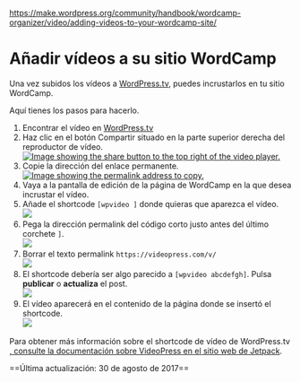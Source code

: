 https://make.wordpress.org/community/handbook/wordcamp-organizer/video/adding-videos-to-your-wordcamp-site/

# Añadir vídeos a su sitio WordCamp

Una vez subidos los vídeos a [WordPress.tv](https://wordpress.tv/), puedes incrustarlos en tu sitio WordCamp.

Aquí tienes los pasos para hacerlo.

1. Encontrar el vídeo en [WordPress.tv](https://wordpress.tv/)
2. Haz clic en el botón Compartir situado en la parte superior derecha del reproductor de vídeo.  
    [![Image showing the share button to the top right of the video player.](https://make.wordpress.org/community/files/2017/08/Screenshot-2017-08-30-12.06.21-300x161.png)](https://make.wordpress.org/community/handbook/wordcamp-organizer/video/adding-videos-to-your-wordcamp-site/screenshot-2017-08-30-12-06-21/#main)
3. Copie la dirección del enlace permanente.  
    [![Image showing the permalink address to copy.](https://make.wordpress.org/community/files/2017/08/Screenshot-2017-08-30-12.07.46-300x174.png)](https://make.wordpress.org/community/handbook/wordcamp-organizer/video/adding-videos-to-your-wordcamp-site/screenshot-2017-08-30-12-07-46/#main)
4. Vaya a la pantalla de edición de la página de WordCamp en la que desea incrustar el vídeo.
5. Añade el shortcode `[wpvideo ]` donde quieras que aparezca el vídeo.  
    [![](https://make.wordpress.org/community/files/2017/08/Screenshot-2017-08-30-12.32.25-1-300x171.png)](https://make.wordpress.org/community/handbook/wordcamp-organizer/video/adding-videos-to-your-wordcamp-site/screenshot-2017-08-30-12-32-25-2/#main)
6. Pega la dirección permalink del código corto justo antes del último corchete `]`.  
    [![](https://make.wordpress.org/community/files/2017/08/Screenshot-2017-08-30-12.12.44-300x209.png)](https://make.wordpress.org/community/handbook/wordcamp-organizer/video/adding-videos-to-your-wordcamp-site/screenshot-2017-08-30-12-12-44/#main)
7. Borrar el texto permalink `https://videopress.com/v/`  
    [![](https://make.wordpress.org/community/files/2017/08/Screenshot-2017-08-30-12.13.03-300x206.png)](https://make.wordpress.org/community/handbook/wordcamp-organizer/video/adding-videos-to-your-wordcamp-site/screenshot-2017-08-30-12-13-03/#main)
8. El shortcode debería ser algo parecido a `[wpvideo abcdefgh]`. Pulsa **publicar** o **actualiza** el post.  
    [![](https://make.wordpress.org/community/files/2017/08/Screenshot-2017-08-30-12.13.17-1-300x203.png)](https://make.wordpress.org/community/handbook/wordcamp-organizer/video/adding-videos-to-your-wordcamp-site/screenshot-2017-08-30-12-13-17-2/#main)
9. El vídeo aparecerá en el contenido de la página donde se insertó el shortcode.  
    [![](https://make.wordpress.org/community/files/2017/08/Screenshot-2017-08-30-12.15.14-300x150.png)](https://make.wordpress.org/community/handbook/wordcamp-organizer/video/adding-videos-to-your-wordcamp-site/screenshot-2017-08-30-12-15-14/#main)

Para obtener más información sobre el shortcode de vídeo de WordPress.tv [, consulte la documentación sobre VideoPress en el sitio web de Jetpack](https://jetpack.com/support/videopress/).

==Última actualización: 30 de agosto de 2017==
